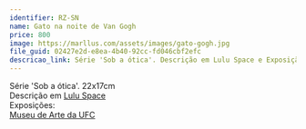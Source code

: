 ```yaml
---
identifier: RZ-SN
name: Gato na noite de Van Gogh
price: 800
image: https://marllus.com/assets/images/gato-gogh.jpg
file_guid: 02427e2d-e8ea-4b40-92cc-fd046cbf2efc
descricao_link: Série 'Sob a ótica'. Descrição em Lulu Space e Exposição em Museu de arte da UFC
---
```

Série 'Sob a ótica'. 22x17cm <br> Descrição em <a href="https://marllus.com/arte/2020/12/06/sob-otica.html">Lulu Space</a><br> Exposições:<br> <a href="https://mauc.ufc.br/pt/marllus-lustosa/">Museu de Arte da UFC</a>
